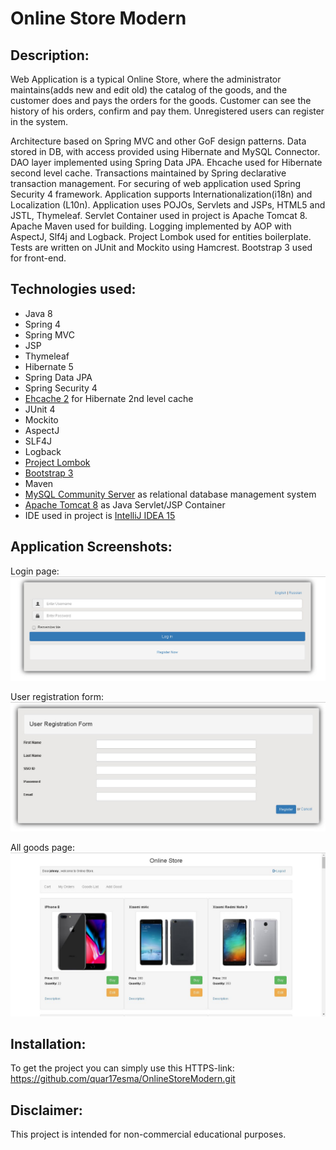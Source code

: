 # Online Store Modern

## Description:

Web Application is a typical Online Store, 
where the administrator maintains(adds new and edit old) the catalog of the goods, 
and the customer does and pays the orders for the goods. 
Customer can see the history of his orders, confirm and pay them. 
Unregistered users can register in the system.
 
Architecture based on Spring MVC and other GoF design patterns.
Data stored in DB, with access provided using Hibernate and MySQL Connector. 
DAO layer implemented using Spring Data JPA.
Ehcache used for Hibernate second level cache.
Transactions maintained by Spring declarative transaction management.
For securing of web application used Spring Security 4 framework. 
Application supports Internationalization(i18n) and Localization (L10n).
Application uses POJOs, Servlets and JSPs, HTML5 and JSTL, Thymeleaf.
Servlet Container used in project is Apache Tomcat 8.
Apache Maven used for building.
Logging implemented by AOP with AspectJ, Slf4j and Logback.
Project Lombok used for entities boilerplate.
Tests are written on JUnit and Mockito using Hamcrest.
Bootstrap 3 used for front-end.

## Technologies used:

- Java 8
- Spring 4
- Spring MVC
- JSP
- Thymeleaf
- Hibernate 5
- Spring Data JPA
- Spring Security 4
- [Ehcache 2](http://www.ehcache.org/) for Hibernate 2nd level cache
- JUnit 4
- Mockito
- AspectJ
- SLF4J
- Logback
- [Project Lombok](https://projectlombok.org/)
- [Bootstrap 3](https://getbootstrap.com/)
- Maven
- [MySQL Community Server](https://dev.mysql.com/downloads/mysql/) as relational database management system
- [Apache Tomcat 8](http://tomcat.apache.org/) as Java Servlet/JSP Container 
- IDE used in project is [IntelliJ IDEA 15](https://www.jetbrains.com/idea/)

## Application Screenshots:
 Login page:
 ![Sample screen from this application](other/onlineStoreModernPic_1.jpg)
 
 User registration form:
 ![Sample screen from this application](other/onlineStoreModernPic_2.jpg)
 
 All goods page:
 ![Sample screen from this application](other/onlineStoreModernPic_3.jpg)
 
## Installation:
 
To get the project you can simply use this HTTPS-link:  
https://github.com/quar17esma/OnlineStoreModern.git

## Disclaimer:

This project is intended for non-commercial educational purposes.